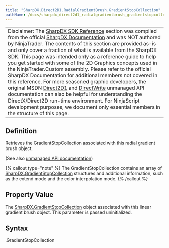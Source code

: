 ```yaml
---
title: "SharpDX.Direct2D1.RadialGradientBrush.GradientStopCollection"
pathName: /docs/sharpdx_direct2d1_radialgradientbrush_gradientstopcollection
---
```


|  |
| --- |
| Disclaimer: The [SharpDX SDK Reference](/docs/desktop/sharpdx_sdk_reference) section was compiled from the official [SharpDX Documentation](http://sharpdx.org/) and was NOT authored by NinjaTrader. The contents of this section are provided as-is and only cover a fraction of what is available from the SharpDX SDK. This page was intended only as a reference guide to help you get started with some of the 2D Graphics concepts used in the NinjaTrader.Custom assembly. Please refer to the official SharpDX Documentation for additional members not covered in this reference. For more seasoned graphic developers, the original MSDN [Direct2D1](https://msdn.microsoft.com/en-us/library/windows/desktop/dd370990.aspx) and [DirectWrite](https://msdn.microsoft.com/en-us/library/windows/desktop/dd368038.aspx) unmanaged API documentation can also be helpful for understanding the DirectX/Direct2D run-time environment. For NinjaScript development purposes, we document only essential members in the structure of this page. |

## Definition

Retrieves the GradientStopCollection associated with this radial gradient brush object.

(See also [unmanaged API documentation](http://msdn.microsoft.com/en-us/library/dd371539.aspx))

{% callout type="note" %}
The GradientStopCollection contains an array of [SharpDX.GradientStopCollection](/docs/desktop/sharpdx_direct2d1_gradientstopcollection) structures and additional information, such as the extend mode and the color interpolation mode.
{% /callout %}

## Property Value

The [SharpDX.GradientStopCollection](/docs/desktop/sharpdx_direct2d1_gradientstopcollection) object associated with this linear gradient brush object. This parameter is passed uninitialized.

## Syntax

<radialgradientbrush>.GradientStopCollection
